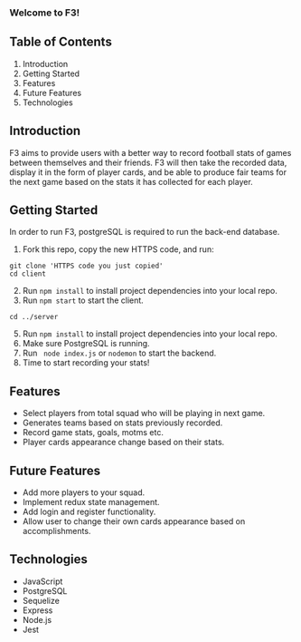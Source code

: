 ### Welcome to F3!

## Table of Contents

1. Introduction
2. Getting Started
3. Features
4. Future Features
5. Technologies

## Introduction


F3 aims to provide users with a better way to record football stats of games between themselves and their friends. F3 will then take the recorded data, display it in the form of player cards, and be able to produce fair teams for the next game based on the stats it has collected for each player.

## Getting Started

In order to run F3, postgreSQL is required to run the back-end database.

1. Fork this repo, copy the new HTTPS code, and run:

```
git clone 'HTTPS code you just copied'
cd client
```

2. Run `npm install` to install project dependencies into your local repo.
3. Run `npm start` to start the client.

```
cd ../server
```

5. Run `npm install` to install project dependencies into your local repo.
6. Make sure PostgreSQL is running.
8. Run ` node index.js` or `nodemon` to start the backend.
9.  Time to start recording your stats!

## Features

- Select players from total squad who will be playing in next game.
- Generates teams based on stats previously recorded.
- Record game stats, goals, motms etc.
- Player cards appearance change based on their stats.

## Future Features

- Add more players to your squad.
- Implement redux state management.
- Add login and register functionality.
- Allow user to change their own cards appearance based on accomplishments.

## Technologies

- JavaScript
- PostgreSQL
- Sequelize
- Express
- Node.js
- Jest

